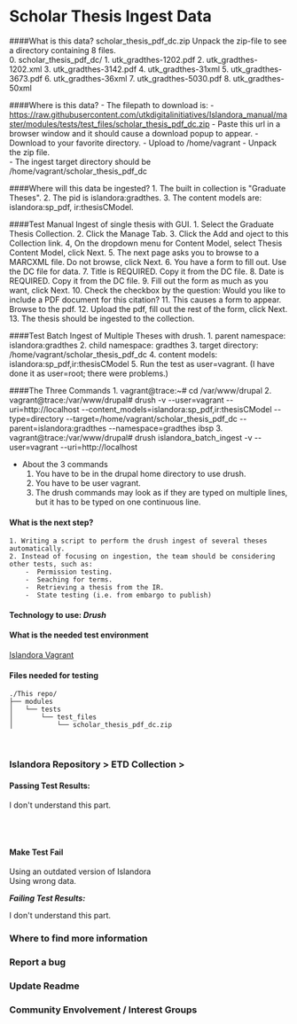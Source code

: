 # Scholar Thesis Ingest Data

####What is this data? scholar_thesis_pdf_dc.zip Unpack the zip-file to see a directory containing 8 files.  
	0.  scholar_thesis_pdf_dc/
	1.  utk_gradthes-1202.pdf
	2.  utk_gradthes-1202.xml
	3.  utk_gradthes-3142.pdf
	4.  utk_gradthes-31xml
	5.  utk_gradthes-3673.pdf
	6.  utk_gradthes-36xml
	7.  utk_gradthes-5030.pdf
	8.  utk_gradthes-50xml

####Where is this data?
	- The filepath to download is:
	- https://raw.githubusercontent.com/utkdigitalinitiatives/Islandora_manual/master/modules/tests/test_files/scholar_thesis_pdf_dc.zip
	- Paste this url in a browser window and it should cause a download popup to appear.
	- Download to your favorite directory.
	- Upload to /home/vagrant
	- Unpack the zip file.  
	- The ingest target directory should be /home/vagrant/scholar_thesis_pdf_dc


####Where will this data be ingested?
	1.  The built in collection is "Graduate Theses".
	2.  The pid is islandora:gradthes.
	3.  The content models are:  islandora:sp_pdf, ir:thesisCModel.


####Test Manual Ingest of single thesis with GUI.
	1. Select the Graduate Thesis Collection.
	2. Click the Manage Tab.
	3. Click the Add and oject to this Collection link.
	4, On the dropdown menu for Content Model, select Thesis Content Model, click Next.
	5. The next page asks you to browse to a MARCXML file.  Do not browse, click Next.
	6. You have a form to fill out.  Use the DC file for data.
	7. Title is REQUIRED.  Copy it from the DC file.
	8. Date is REQUIRED. Copy it from the DC file.
	9. Fill out the form as much as you want, click Next.
	10. Check the checkbox by the question: Would you like to include a PDF document for this citation?
	11. This causes a form to appear.  Browse to the pdf.
	12. Upload the pdf, fill out the rest of the form, click Next.
	13. The thesis should be ingested to the collection.


####Test Batch Ingest of Multiple Theses with drush.
	1.  parent namespace: islandora:gradthes
	2.  child namespace: gradthes
	3.  target directory: /home/vagrant/scholar_thesis_pdf_dc
	4.  content models: islandora:sp_pdf,ir:thesisCModel
	5.  Run the test as user=vagrant.  (I have done it as user=root; there were problems.)	

####The Three Commands 
	1. vagrant@trace:~# cd /var/www/drupal
	2. vagrant@trace:/var/www/drupal# drush -v --user=vagrant --uri=http://localhost --content_models=islandora:sp_pdf,ir:thesisCModel --type=directory --target=/home/vagrant/scholar_thesis_pdf_dc  --parent=islandora:gradthes --namespace=gradthes ibsp
	3. vagrant@trace:/var/www/drupal# drush islandora_batch_ingest -v --user=vagrant --uri=http://localhost

  - About the 3 commands
	1. You have to be in the drupal home directory to use drush.
  	2. You have to be user vagrant.
	3. The drush commands may look as if they are typed on multiple lines, but it has to be typed on one continuous line.


#### What is the next step?<br/>
	1. Writing a script to perform the drush ingest of several theses automatically.
	2. Instead of focusing on ingestion, the team should be considering other tests, such as:
		-  Permission testing.
		-  Seaching for terms.
		-  Retrieving a thesis from the IR.
		-  State testing (i.e. from embargo to publish)
	

#### Technology to use: *Drush*<br/>

#### What is the needed test environment<br/>
[Islandora Vagrant](https://github.com/Islandora-Labs/islandora_vagrant/)<br/>

#### Files needed for testing<br/>
```terminal
./This repo/
├── modules
│   └── tests
│       └── test_files
│           └── scholar_thesis_pdf_dc.zip
```
<br/>

### Islandora Repository > ETD Collection > <br/>

#### Passing Test Results:

I don't understand this part.

<br/><br/>

#### Make Test Fail<br/>

Using an outdated version of Islandora<br/>
Using wrong data.<br/>

***Failing Test Results:***

I don't understand this part.

### Where to find more information<br/>
### Report a bug<br/>
### Update Readme<br/>
### Community Envolvement / Interest Groups
